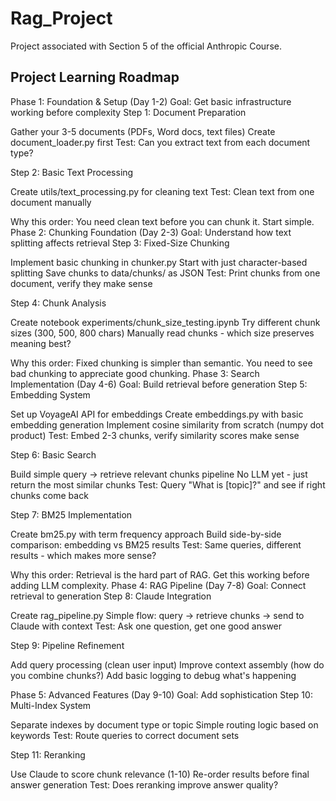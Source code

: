 # Rag_Project

Project associated with Section 5 of the official Anthropic Course.


## Project Learning Roadmap
Phase 1: Foundation & Setup (Day 1-2)
Goal: Get basic infrastructure working before complexity
Step 1: Document Preparation

Gather your 3-5 documents (PDFs, Word docs, text files)
Create document_loader.py first
Test: Can you extract text from each document type?

Step 2: Basic Text Processing

Create utils/text_processing.py for cleaning text
Test: Clean text from one document manually

Why this order: You need clean text before you can chunk it. Start simple.
Phase 2: Chunking Foundation (Day 2-3)
Goal: Understand how text splitting affects retrieval
Step 3: Fixed-Size Chunking

Implement basic chunking in chunker.py
Start with just character-based splitting
Save chunks to data/chunks/ as JSON
Test: Print chunks from one document, verify they make sense

Step 4: Chunk Analysis

Create notebook experiments/chunk_size_testing.ipynb
Try different chunk sizes (300, 500, 800 chars)
Manually read chunks - which size preserves meaning best?

Why this order: Fixed chunking is simpler than semantic. You need to see bad chunking to appreciate good chunking.
Phase 3: Search Implementation (Day 4-6)
Goal: Build retrieval before generation
Step 5: Embedding System

Set up VoyageAI API for embeddings
Create embeddings.py with basic embedding generation
Implement cosine similarity from scratch (numpy dot product)
Test: Embed 2-3 chunks, verify similarity scores make sense

Step 6: Basic Search

Build simple query → retrieve relevant chunks pipeline
No LLM yet - just return the most similar chunks
Test: Query "What is [topic]?" and see if right chunks come back

Step 7: BM25 Implementation

Create bm25.py with term frequency approach
Build side-by-side comparison: embedding vs BM25 results
Test: Same queries, different results - which makes more sense?

Why this order: Retrieval is the hard part of RAG. Get this working before adding LLM complexity.
Phase 4: RAG Pipeline (Day 7-8)
Goal: Connect retrieval to generation
Step 8: Claude Integration

Create rag_pipeline.py
Simple flow: query → retrieve chunks → send to Claude with context
Test: Ask one question, get one good answer

Step 9: Pipeline Refinement

Add query processing (clean user input)
Improve context assembly (how do you combine chunks?)
Add basic logging to debug what's happening

Phase 5: Advanced Features (Day 9-10)
Goal: Add sophistication
Step 10: Multi-Index System

Separate indexes by document type or topic
Simple routing logic based on keywords
Test: Route queries to correct document sets

Step 11: Reranking

Use Claude to score chunk relevance (1-10)
Re-order results before final answer generation
Test: Does reranking improve answer quality?
